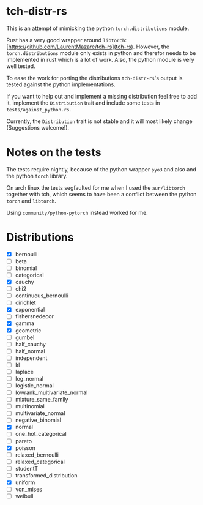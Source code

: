 # tch-distr-rs

This is an attempt of mimicking the python `torch.distributions` module. 

Rust has a very good wrapper around `libtorch`: [https://github.com/LaurentMazare/tch-rs](tch-rs). 
However, the `torch.distributions` module only exists in python and therefor needs to
be implemented in rust which is a lot of work. Also, the python module is very well tested.

To ease the work for porting the distributions `tch-distr-rs`'s output is tested against
the python implementations.

If you want to help out and implement a missing distribution feel free to add it, implement
the `Distribution` trait and include some tests in `tests/against_python.rs`.

Currently, the `Distribution` trait is not stable and it will most likely change (Suggestions welcome!).


# Notes on the tests

The tests require nightly, because of the python wrapper `pyo3` and also and the
python `torch` library.

On arch linux the tests segfaulted for me when I used the `aur/libtorch` together with tch, which
seems to have been a conflict between the python `torch` and `libtorch`.

Using `community/python-pytorch` instead worked for me.

# Distributions
- [x] bernoulli
- [ ] beta
- [ ] binomial
- [ ] categorical
- [x] cauchy
- [ ] chi2
- [ ] continuous_bernoulli
- [ ] dirichlet
- [x] exponential
- [ ] fishersnedecor
- [x] gamma
- [x] geometric
- [ ] gumbel
- [ ] half_cauchy
- [ ] half_normal
- [ ] independent
- [ ] kl
- [ ] laplace
- [ ] log_normal
- [ ] logistic_normal
- [ ] lowrank_multivariate_normal
- [ ] mixture_same_family
- [ ] multinomial
- [ ] multivariate_normal
- [ ] negative_binomial
- [x] normal
- [ ] one_hot_categorical
- [ ] pareto
- [x] poisson
- [ ] relaxed_bernoulli
- [ ] relaxed_categorical
- [ ] studentT
- [ ] transformed_distribution
- [x] uniform
- [ ] von_mises
- [ ] weibull
